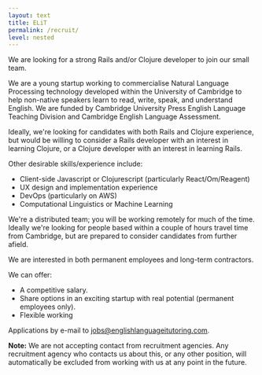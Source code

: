 ```yaml
---
layout: text
title: ELiT
permalink: /recruit/
level: nested
---
```

We are looking for a strong Rails and/or Clojure developer to join our small team.

We are a young startup working to commercialise Natural Language Processing technology developed within the University of Cambridge to help non-native speakers learn to read, write, speak, and understand English. We are funded by Cambridge University Press English Language Teaching Division and Cambridge English Language Assessment.

Ideally, we're looking for candidates with both Rails and Clojure experience, but would be willing to consider a Rails developer with an interest in learning Clojure, or a Clojure developer with an interest in learning Rails.

Other desirable skills/experience include:

* Client-side Javascript or Clojurescript (particularly React/Om/Reagent)
* UX design and implementation experience
* DevOps (particularly on AWS)
* Computational Linguistics or Machine Learning

We're a distributed team; you will be working remotely for much of the time. Ideally we're looking for people based within a couple of hours travel time from Cambridge, but are prepared to consider candidates from further afield.

We are interested in both permanent employees and long-term contractors.

We can offer:

* A competitive salary.
* Share options in an exciting startup with real potential (permanent employees only).
* Flexible working

Applications by e-mail to [jobs@englishlanguageitutoring.com](mailto:jobs@englishlanguageitutoring.com).

<p class="bg-warning">
  <b>Note:</b> We are not accepting contact from recruitment agencies. Any recruitment agency who contacts us about this, or any other position, will automatically be excluded from working with us at any point in the future.
</p>

